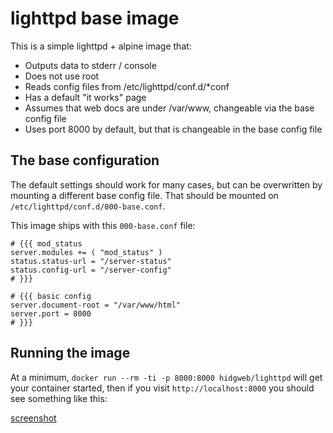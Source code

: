 # lighttpd base image

This is a simple lighttpd + alpine image that:
  - Outputs data to stderr / console
  - Does not use root
  - Reads config files from /etc/lighttpd/conf.d/*conf
  - Has a default "it works" page
  - Assumes that web docs are under /var/www, changeable via the base config file
  - Uses port 8000 by default, but that is changeable in the base config file

## The base configuration

The default settings should work for many cases, but can be overwritten
by mounting a different base config file.
That should be mounted on `/etc/lighttpd/conf.d/000-base.conf`.

This image ships with this `000-base.conf` file:

```
# {{{ mod_status
server.modules += ( "mod_status" )
status.status-url = "/server-status"
status.config-url = "/server-config"
# }}}

# {{{ basic config
server.document-root = "/var/www/html"
server.port = 8000
# }}}

```

## Running the image

At a minimum, `docker run --rm -ti -p 8000:8000 hidgweb/lighttpd` will get your
container started, then if you visit `http://localhost:8000` you should see 
something like this:

[screenshot](screenshot-itworks.png)

